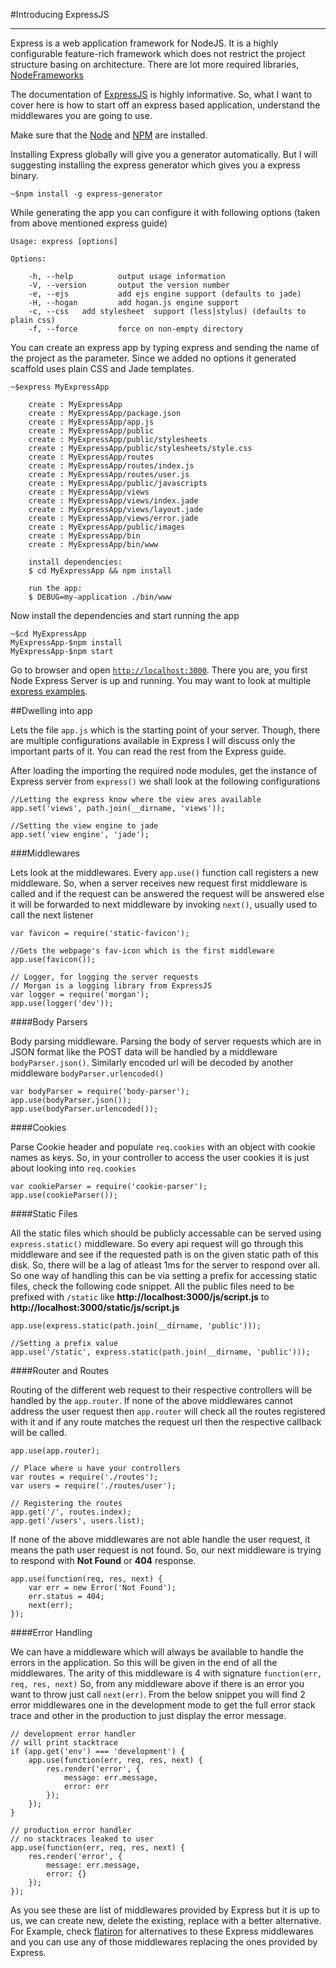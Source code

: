 

#Introducing ExpressJS
***

Express is a web application framework for NodeJS. It is a highly configurable feature-rich framework which does not restrict the project structure basing on architecture. There are lot more required libraries, [NodeFrameworks][1]

The documentation of [ExpressJS][1] is highly informative. So, what I want to cover here is how to start off an express based application, understand the middlewares you are going to use.

Make sure that the [Node][3] and [NPM][4] are installed.

Installing Express globally will give you a generator automatically. But I will suggesting installing the express generator which gives you a express binary. 

	~$npm install -g express-generator

While generating the app you can configure it with following options (taken from above mentioned express guide)
	
	Usage: express [options]
	
	Options:
	
		-h, --help          output usage information
		-V, --version       output the version number
		-e, --ejs           add ejs engine support (defaults to jade)
		-H, --hogan         add hogan.js engine support
		-c, --css   add stylesheet  support (less|stylus) (defaults to plain css)
		-f, --force         force on non-empty directory
	  
You can create an express app by typing express and sending the name of the project as the parameter. Since we added no options it generated scaffold uses plain CSS and Jade templates.


	~$express MyExpressApp

		create : MyExpressApp
		create : MyExpressApp/package.json
		create : MyExpressApp/app.js
		create : MyExpressApp/public
		create : MyExpressApp/public/stylesheets
		create : MyExpressApp/public/stylesheets/style.css
		create : MyExpressApp/routes
		create : MyExpressApp/routes/index.js
		create : MyExpressApp/routes/user.js
		create : MyExpressApp/public/javascripts
		create : MyExpressApp/views
		create : MyExpressApp/views/index.jade
		create : MyExpressApp/views/layout.jade
		create : MyExpressApp/views/error.jade
		create : MyExpressApp/public/images
		create : MyExpressApp/bin
		create : MyExpressApp/bin/www

		install dependencies:
		$ cd MyExpressApp && npm install

		run the app:
		$ DEBUG=my-application ./bin/www

	
Now install the dependencies and start running the app
	
	~$cd MyExpressApp
	MyExpressApp-$npm install
	MyExpressApp-$npm start
	
Go to browser and open [`http://localhost:3000`][5]. There you are, you first Node Express Server is up and running. You may want to look at multiple [express examples][6]. 


##Dwelling into app

Lets the file `app.js` which is the starting point of your server. Though, there are multiple configurations available in Express I will discuss only the important parts of it. You can read the rest from the Express guide.

After loading the importing the required node modules, get the instance of Express server from `express()` we shall look at the following configurations
	
	//Letting the express know where the view ares available
	app.set('views', path.join(__dirname, 'views'));
	
	//Setting the view engine to jade
	app.set('view engine', 'jade');


###Middlewares

Lets look at the middlewares. Every `app.use()` function call registers a new middleware. So, when a server receives new request first middleware is called and if the request can be answered the request will be answered else it will be forwarded to next middleware by invoking `next()`, usually used to call the next listener
	
	var favicon = require('static-favicon');

	//Gets the webpage's fav-icon which is the first middleware
	app.use(favicon());
	
	// Logger, for logging the server requests
	// Morgan is a logging library from ExpressJS
	var logger = require('morgan');	
	app.use(logger('dev'));

####Body Parsers	

Body parsing middleware. Parsing the body of server requests which are in JSON format like the POST data will be handled by a middleware `bodyParser.json()`. Similarly encoded url will be decoded by another middleware `bodyParser.urlencoded()`
	
	var bodyParser = require('body-parser');
	app.use(bodyParser.json());
	app.use(bodyParser.urlencoded());

	
####Cookies

Parse Cookie header and populate `req.cookies` with an object with cookie names as keys. So, in your controller to access the user cookies it is just about looking into `req.cookies`
	
	var cookieParser = require('cookie-parser');
	app.use(cookieParser());

####Static Files

All the static files which should be publicly accessable can be served using `express.static()` middleware. So every api request will go through this middleware and see if the requested path is on the given static path of this disk. So, there will be a lag of atleast 1ms for the server to respond over all. So one way of handling this can be via setting a prefix for accessing static files, check the following code snippet. All the public files need to be prefixed with `/static` like **http://localhost:3000/js/script.js** to **http://localhost:3000/static/js/script.js**

	app.use(express.static(path.join(__dirname, 'public')));
	
	//Setting a prefix value
	app.use('/static', express.static(path.join(__dirname, 'public')));

####Router and Routes

Routing of the different web request to their respective controllers will be handled by the `app.router`. If none of the above middlewares cannot address the user request then `app.router` will check all the routes registered with it and if any route matches the request url then the respective callback will be called.

	app.use(app.router);

	// Place where u have your controllers
	var routes = require('./routes');
	var users = require('./routes/user');
	
	// Registering the routes
	app.get('/', routes.index);
	app.get('/users', users.list);


If none of the above middlewares are not able handle the user request, it means the path user request is not found. So, our next middleware is trying to respond with **Not Found** or **404** response.

	app.use(function(req, res, next) {
    	var err = new Error('Not Found');
		err.status = 404;
    	next(err);
	});

####Error Handling

We can have a middleware which will always be available to handle the errors in the application. So this will be given in the end of all the middlewares. The arity of this middleware is 4 with signature `function(err, req, res, next)` So, from any middleware above if there is an error you want to throw just call `next(err)`. From the below snippet you will find 2 error middlewares one in the development mode to get the full error stack trace and other in the production to just display the error message.

	// development error handler
	// will print stacktrace
	if (app.get('env') === 'development') {
	    app.use(function(err, req, res, next) {
	        res.render('error', {
	            message: err.message,
	            error: err
	        });
	    });
	}
	
	// production error handler
	// no stacktraces leaked to user
	app.use(function(err, req, res, next) {
	    res.render('error', {
	        message: err.message,
	        error: {}
	    });
	});

As you see these are list of middlewares provided by Express but it is up to us, we can create new, delete the existing, replace with a better alternative. For Example, check [flatiron][7] for alternatives to these Express middlewares and you can use any of those middlewares replacing the ones provided by Express.

[1]: http://www.nodeframework.com
[2]: http://expressjs.com/guide.html
[3]: http://nodejs.org/download/
[4]: http://noplug.in/blogs/NPM
[5]: http://localhost:3000
[6]: https://github.com/visionmedia/express/tree/master/examples
[7]: http://flatironjs.org/